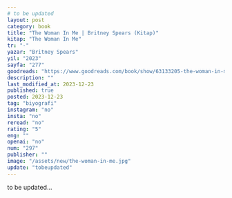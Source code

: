 ```yaml
---
# to be updated
layout: post
category: book
title: "The Woman In Me | Britney Spears (Kitap)"
kitap: "The Woman In Me"
tr: "-"
yazar: "Britney Spears"
yil: "2023"
sayfa: "277"
goodreads: "https://www.goodreads.com/book/show/63133205-the-woman-in-me"
description: ""
last_modified_at: 2023-12-23
published: true
posted: 2023-12-23
tag: "biyografi"
instagram: "no"
insta: "no"
reread: "no"
rating: "5"
eng: ""
openai: "no"
num: "297"
publisher: ""
image: "/assets/new/the-woman-in-me.jpg"
update: "tobeupdated"
---
```


to be updated...
